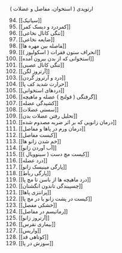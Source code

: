 ارتوپدی ( استخوان، مفاصل و عضلات )

94. [[سیاتیک]]
95. [[کمردرد و دیسک کمر]]
96. [[تنگی کانال نخاعی]]
97. [[ضایعه نخاعی]]
98. [[‍فاصله بین مهره ها]]
99. [[انحراف ستون فقرات ( اسکولیوز )]]
100. [[استخوانی که از بدن بیرون آمده]]
101. [[تنگی کانال عصبی]]
102. [[آرتروز لگن]]
103. [[درد و آرتروز گردن]]
104. [[حرارت شدید کف پا]]
105. [[دردهای استخوانی]]
106. [[گرفتگی ( قولنج ) عضله و ماهیچه]]
107. [[کشیدگی عضله]]
108. [[سستی عضلات]]
109. [[تحلیل رفتن عضلات بدن]]
110. [[درمان زانویی که بر اثر ضربه مصدوم شده]]
111. [[درمان ورم در پاها و مفاصل]]
112. [[کیست مفاصل]]
113. [[خم شدن زانو ها]]
114. [[آب آوردن زانو]]
115. [[کیست مچ دست ( سینوویال )]]
116. [[درد عضله]]
117. [[پارگی مینیسک زانو]]
118. [[پارگی رباط]]
119. [[درد ماهیچه ها از باسن تا مچ پا]]
120. [[چسپبندگی تاندون انگشتان]]
121. [[پرانتزی پاها]]
122. [[کیست در پشت زانو  یا در مچ پا]]
123. [[خشکی مفصل]]
124. [[رماتیسم در مفاصل]]
125. [[آرتروز زانو]]
126. [[بیماری نقرس]]
127. [[واریس]]
128. [[کوتاهی قد]]
129. [[سوزش در پا]]


